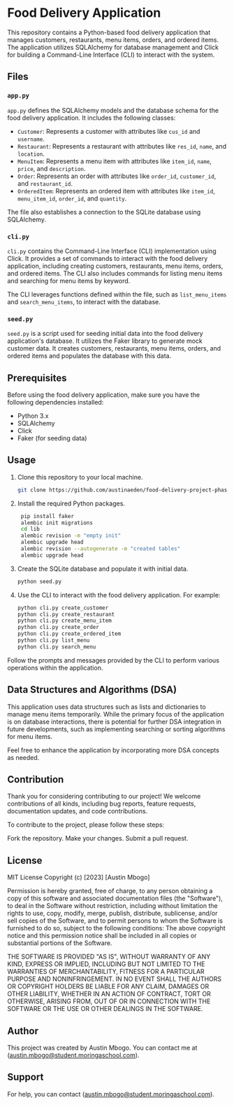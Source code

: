 # Food Delivery Application

This repository contains a Python-based food delivery application that manages customers, restaurants, menu items, orders, and ordered items. The application utilizes SQLAlchemy for database management and Click for building a Command-Line Interface (CLI) to interact with the system.

## Files

### `app.py`

`app.py` defines the SQLAlchemy models and the database schema for the food delivery application. It includes the following classes:

- `Customer`: Represents a customer with attributes like `cus_id` and `username`.
- `Restaurant`: Represents a restaurant with attributes like `res_id`, `name`, and `location`.
- `MenuItem`: Represents a menu item with attributes like `item_id`, `name`, `price`, and `description`.
- `Order`: Represents an order with attributes like `order_id`, `customer_id`, and `restaurant_id`.
- `OrderedItem`: Represents an ordered item with attributes like `item_id`, `menu_item_id`, `order_id`, and `quantity`.

The file also establishes a connection to the SQLite database using SQLAlchemy.

### `cli.py`

`cli.py` contains the Command-Line Interface (CLI) implementation using Click. It provides a set of commands to interact with the food delivery application, including creating customers, restaurants, menu items, orders, and ordered items. The CLI also includes commands for listing menu items and searching for menu items by keyword.

The CLI leverages functions defined within the file, such as `list_menu_items` and `search_menu_items`, to interact with the database.

### `seed.py`

`seed.py` is a script used for seeding initial data into the food delivery application's database. It utilizes the Faker library to generate mock customer data. It creates customers, restaurants, menu items, orders, and ordered items and populates the database with this data.

## Prerequisites

Before using the food delivery application, make sure you have the following dependencies installed:

- Python 3.x
- SQLAlchemy
- Click
- Faker (for seeding data)

## Usage

1. Clone this repository to your local machine.

   ```bash
   git clone https://github.com/austinaeden/food-delivery-project-phase3.git
   ```

2. Install the required Python packages.

   ```bash
    pip install faker
    alembic init migrations
    cd lib
    alembic revision -m "empty init"
    alembic upgrade head
    alembic revision --autogenerate -m "created tables"
    alembic upgrade head
   ```

3. Create the SQLite database and populate it with initial data.

   ```bash
   python seed.py
   ```

4. Use the CLI to interact with the food delivery application. For example:

   ```bash
   python cli.py create_customer
   python cli.py create_restaurant
   python cli.py create_menu_item
   python cli.py create_order
   python cli.py create_ordered_item
   python cli.py list_menu
   python cli.py search_menu
   ```

Follow the prompts and messages provided by the CLI to perform various operations within the application.

## Data Structures and Algorithms (DSA)

This application uses data structures such as lists and dictionaries to manage menu items temporarily. While the primary focus of the application is on database interactions, there is potential for further DSA integration in future developments, such as implementing searching or sorting algorithms for menu items.

Feel free to enhance the application by incorporating more DSA concepts as needed.

## Contribution 
Thank you for considering contributing to our project! We welcome contributions of all kinds, including bug reports, feature requests, documentation updates, and code contributions.

To contribute to the project, please follow these steps:

Fork the repository.
Make your changes.
Submit a pull request.

## License
MIT License 
Copyright (c) [2023] [Austin Mbogo]

Permission is hereby granted, free of charge, to any person obtaining a copy
of this software and associated documentation files (the "Software"), to deal
in the Software without restriction, including without limitation the rights
to use, copy, modify, merge, publish, distribute, sublicense, and/or sell
copies of the Software, and to permit persons to whom the Software is
furnished to do so, subject to the following conditions:
The above copyright notice and this permission notice shall be included in all
copies or substantial portions of the Software.

THE SOFTWARE IS PROVIDED "AS IS", WITHOUT WARRANTY OF ANY KIND, EXPRESS OR
IMPLIED, INCLUDING BUT NOT LIMITED TO THE WARRANTIES OF MERCHANTABILITY,
FITNESS FOR A PARTICULAR PURPOSE AND NONINFRINGEMENT. IN NO EVENT SHALL THE
AUTHORS OR COPYRIGHT HOLDERS BE LIABLE FOR ANY CLAIM, DAMAGES OR OTHER
LIABILITY, WHETHER IN AN ACTION OF CONTRACT, TORT OR OTHERWISE, ARISING FROM,
OUT OF OR IN CONNECTION WITH THE SOFTWARE OR THE USE OR OTHER DEALINGS IN THE
SOFTWARE.

## Author
This project was created by Austin Mbogo. You can contact me at (austin.mbogo@student.moringaschool.com).

## Support
For help, you can contact (austin.mbogo@student.moringaschool.com).